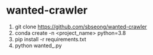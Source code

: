 # wanted-crawler

1. git clone https://github.com/sbseong/wanted-crawler
2. conda create -n <project_name> python=3.8
3. pip install -r requirements.txt
4. python wanted_<version>.py
